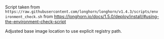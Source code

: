 Script taken from `https://raw.githubusercontent.com/longhorn/longhorn/v1.4.3/scripts/environment_check.sh` from https://longhorn.io/docs/1.5.0/deploy/install/#using-the-environment-check-script

Adjusted base image location to use explicit registry path.
